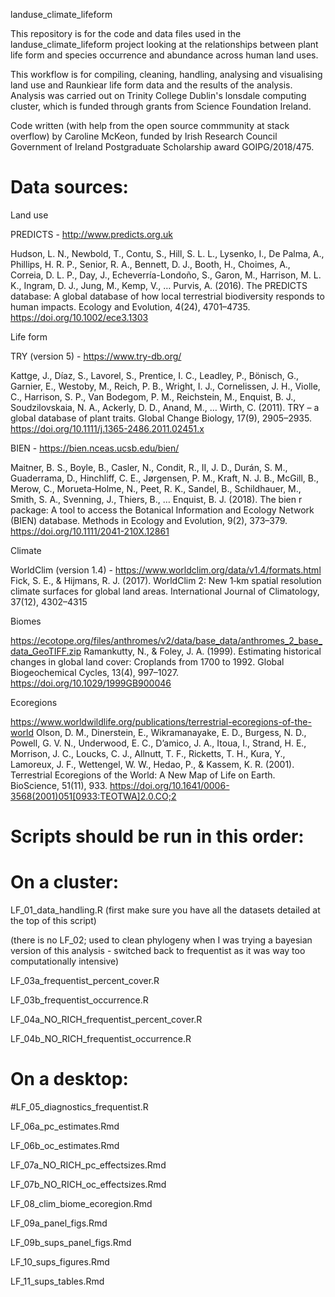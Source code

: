 landuse_climate_lifeform

This repository is for the code and data files used in the landuse_climate_lifeform project looking at the relationships between plant life form and species occurrence and abundance across human land uses.

This workflow is for compiling, cleaning, handling, analysing and visualising land use and Raunkiear life form data and the results of the analysis.
Analysis was carried out on Trinity College Dublin's lonsdale computing cluster, which is funded through grants from Science Foundation Ireland. 

Code written (with help from the open source commmunity at stack overflow) by Caroline McKeon, funded by Irish Research Council Government of Ireland Postgraduate Scholarship award GOIPG/2018/475.

# Data sources:

Land use

PREDICTS - http://www.predicts.org.uk 

Hudson, L. N., Newbold, T., Contu, S., Hill, S. L. L., Lysenko, I., De Palma, A., Phillips, H. R. P., Senior, R. A., Bennett, D. J., Booth, H., Choimes, A., Correia, D. L. P., Day, J., Echeverría-Londoño, S., Garon, M., Harrison, M. L. K., Ingram, D. J., Jung, M., Kemp, V., … Purvis, A. (2016). The PREDICTS database: A global database of how local terrestrial biodiversity responds to human impacts. Ecology and Evolution, 4(24), 4701–4735. https://doi.org/10.1002/ece3.1303 

Life form

TRY (version 5) - https://www.try-db.org/ 

Kattge, J., Díaz, S., Lavorel, S., Prentice, I. C., Leadley, P., Bönisch, G., Garnier, E., Westoby, M., Reich, P. B., Wright, I. J., Cornelissen, J. H., Violle, C., Harrison, S. P., Van Bodegom, P. M., Reichstein, M., Enquist, B. J., Soudzilovskaia, N. A., Ackerly, D. D., Anand, M., … Wirth, C. (2011). TRY – a global database of plant traits. Global Change Biology, 17(9), 2905–2935. https://doi.org/10.1111/j.1365-2486.2011.02451.x


BIEN - https://bien.nceas.ucsb.edu/bien/ 

Maitner, B. S., Boyle, B., Casler, N., Condit, R., II, J. D., Durán, S. M., Guaderrama, D., Hinchliff, C. E., Jørgensen, P. M., Kraft, N. J. B., McGill, B., Merow, C., Morueta‐Holme, N., Peet, R. K., Sandel, B., Schildhauer, M., Smith, S. A., Svenning, J., Thiers, B., … Enquist, B. J. (2018). The bien r package: A tool to access the Botanical Information and Ecology Network (BIEN) database. Methods in Ecology and Evolution, 9(2), 373–379. https://doi.org/10.1111/2041-210X.12861 

Climate

WorldClim (version 1.4) - https://www.worldclim.org/data/v1.4/formats.html  
Fick, S. E., & Hijmans, R. J. (2017). WorldClim 2: New 1‐km spatial resolution climate surfaces for global land areas. International Journal of Climatology, 37(12), 4302–4315


Biomes 

https://ecotope.org/files/anthromes/v2/data/base_data/anthromes_2_base_data_GeoTIFF.zip
Ramankutty, N., & Foley, J. A. (1999). Estimating historical changes in global land cover: Croplands from 1700 to 1992. Global Biogeochemical Cycles, 13(4), 997–1027. https://doi.org/10.1029/1999GB900046

Ecoregions 

https://www.worldwildlife.org/publications/terrestrial-ecoregions-of-the-world 
Olson, D. M., Dinerstein, E., Wikramanayake, E. D., Burgess, N. D., Powell, G. V. N., Underwood, E. C., D’amico, J. A., Itoua, I., Strand, H. E., Morrison, J. C., Loucks, C. J., Allnutt, T. F., Ricketts, T. H., Kura, Y., Lamoreux, J. F., Wettengel, W. W., Hedao, P., & Kassem, K. R. (2001). Terrestrial Ecoregions of the World: A New Map of Life on Earth. BioScience, 51(11), 933. https://doi.org/10.1641/0006-3568(2001)051[0933:TEOTWA]2.0.CO;2

# Scripts should be run in this order:

# On a cluster:

LF_01_data_handling.R (first make sure you have all the datasets detailed at the top of this script)

(there is no LF_02; used to clean phylogeny when I was trying a bayesian version of this analysis - switched back to frequentist as it was way too computationally intensive)

LF_03a_frequentist_percent_cover.R 

LF_03b_frequentist_occurrence.R

LF_04a_NO_RICH_frequentist_percent_cover.R

LF_04b_NO_RICH_frequentist_occurrence.R

# On a desktop: 

#LF_05_diagnostics_frequentist.R

LF_06a_pc_estimates.Rmd

LF_06b_oc_estimates.Rmd

LF_07a_NO_RICH_pc_effectsizes.Rmd

LF_07b_NO_RICH_oc_effectsizes.Rmd

LF_08_clim_biome_ecoregion.Rmd

LF_09a_panel_figs.Rmd

LF_09b_sups_panel_figs.Rmd

LF_10_sups_figures.Rmd

LF_11_sups_tables.Rmd


